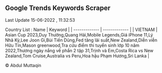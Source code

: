 

## Google Trends Keywords Scraper 
 
Last Update 15-06-2022 , 11:32:53

Country List :
 Name  | Keyword |
| ------------- | ------------- |
| VIETNAM | Asian Cup 2023,Duy Thường,Quang Hải,Mobile Legends,Giá iPhone 11,Lý Nhã Kỳ,Lee Joon Gi,Bùi Tiến Dũng,Fed tăng lãi suất,New Zealand,Diễn viễn Hữu Tín,Mason greenwood,Tra cứu điểm thi tuyển sinh lớp 10 năm 2022,Thương ngày nắng về phần 2 tập 31,Trịnh và Em,Costa Rica vs New Zealand,Tom Cruise,Australia vs Peru,Hoa hậu Phạm Hương,Sri Lanka |



© Abdul Muttaqin 
